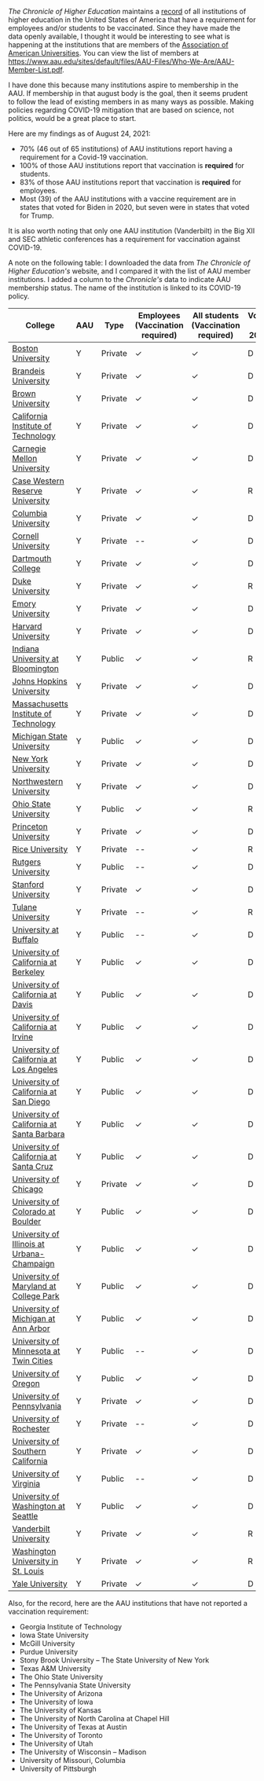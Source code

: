 _The Chronicle of Higher Education_ maintains a [record](https://chronicle.com/blogs/live-coronavirus-updates/heres-a-list-of-colleges-that-will-require-students-to-be-vaccinated-against-covid-19) of all institutions of higher education in the United States of America that have a requirement for employees and/or students to be vaccinated. Since they have made the data openly available, I thought it would be interesting to see what is happening at the institutions that are members of the [Association of American Universities](https://www.aau.edu/). You can view the list of members at <https://www.aau.edu/sites/default/files/AAU-Files/Who-We-Are/AAU-Member-List.pdf>.

I have done this because many institutions aspire to membership in the AAU. If membership in that august body is the goal, then it seems prudent to follow the lead of existing members in as many ways as possible. Making policies regarding COVID-19 mitigation that are based on science, not politics, would be a great place to start.

Here are my findings as of August 24, 2021:

- 70% (46 out of 65 institutions) of AAU institutions report having a requirement for a Covid-19 vaccination.
- 100% of those AAU institutions report that vaccination is **required** for students.
- 83% of those AAU institutions report that vaccination is **required** for employees.
- Most (39) of the AAU institutions with a vaccine requirement are in states that voted for Biden in 2020, but seven were in states that voted for Trump.

It is also worth noting that only one AAU institution (Vanderbilt) in the Big XII and SEC athletic conferences has a requirement for vaccination against COVID-19.

A note on the following table: I downloaded the data from _The Chronicle of Higher Education's_ website, and I compared it with the list of AAU member institutions. I added a column to the _Chronicle's_ data to indicate AAU membership status. The name of the institution is linked to its COVID-19 policy.

| College                                                                                                                                                                                                          | AAU | Type    | Employees (Vaccination required) | All students (Vaccination required) | Voted in 2020 |
| ---------------------------------------------------------------------------------------------------------------------------------------------------------------------------------------------------------------- | --- | ------- | -------------------------------- | ----------------------------------- | ------------- |
| [Boston University](https://www.bu.edu/president/vaccination-and-the-fall-semester-at-boston-university/)                                                                                                        | Y   | Private | ✓                                | ✓                                   | D             |
| [Brandeis University](https://www.brandeis.edu/covid-19/policies/campus-updates/2021-04-26-vaccine-requirement.html)                                                                                             | Y   | Private | ✓                                | ✓                                   | D             |
| [Brown University](https://www.providencejournal.com/story/news/2021/04/06/brown-begin-requiring-vaccines-students-come-fall/7107713002/)                                                                        | Y   | Private | ✓                                | ✓                                   | D             |
| [California Institute of Technology](https://studentaffairs.caltech.edu/policies/vaccination-policy)                                                                                                             | Y   | Private | ✓                                | ✓                                   | D             |
| [Carnegie Mellon University](https://www.cmu.edu/coronavirus/news-and-communications/communications-archive/2021/may/vaccine-requirements-for-fall-semester.html)                                                | Y   | Private | ✓                                | ✓                                   | D             |
| [Case Western Reserve University](https://case.edu/covid19/covid-19-communications/vaccination-requirements-case-western-reserve-university)                                                                     | Y   | Private | ✓                                | ✓                                   | R             |
| [Columbia University](https://covid19.columbia.edu/news/fall-2021-vaccine-policy-update)                                                                                                                         | Y   | Private | ✓                                | ✓                                   | D             |
| [Cornell University](https://news.cornell.edu/stories/2021/04/cornell-releases-plans-fall-return-campus)                                                                                                         | Y   | Private | --                               | ✓                                   | D             |
| [Dartmouth College](https://www.thedartmouth.com/article/2021/04/college-will-require-vaccination-to-return-this-fall)                                                                                           | Y   | Private | ✓                                | ✓                                   | D             |
| [Duke University](https://today.duke.edu/2021/04/student-vaccination-requirements-fall-semester)                                                                                                                 | Y   | Private | ✓                                | ✓                                   | R             |
| [Emory University](https://twitter.com/gregfenves/status/1384176713593094144?s=21)                                                                                                                               | Y   | Private | ✓                                | ✓                                   | D             |
| [Harvard University](https://www.harvard.edu/president/news/2021/covid-19-updates-and-vaccination-at-harvard/)                                                                                                   | Y   | Private | ✓                                | ✓                                   | D             |
| [Indiana University at Bloomington](https://www.iu.edu/covid/prevention/covid-19-vaccine.html)                                                                                                                   | Y   | Public  | ✓                                | ✓                                   | R             |
| [Johns Hopkins University](https://hub.jhu.edu/2021/04/09/fall-return-to-campus-planning/?mc_cid=a95b995103&mc_eid=658804808d)                                                                                   | Y   | Private | ✓                                | ✓                                   | D             |
| [Massachusetts Institute of Technology](http://inj9.mjt.lu/nl2/inj9/miuv5.html?m=AVUAAC0Wl0UAAcrpphwAAAJYdLEAAAAASwUAJSExAAiQzwBgjH8pI8uQr74_QCSKDl0IDI2-zwAIIWc&b=7a229fb6&e=06355d55&x=FedvQbyvA5Jkzbkam6ng7g) | Y   | Private | ✓                                | ✓                                   | D             |
| [Michigan State University](https://president.msu.edu/communications/messages-statements/2021_community_letters/2021-07-30-mask-vaccine-requirement.html)                                                        | Y   | Public  | ✓                                | ✓                                   | D             |
| [New York University](https://www.nyu.edu/life/safety-health-wellness/coronavirus-information/safety-and-health/covid-19-vaccine/vaccine-questions-and-support/vaccine-requirement.html)                         | Y   | Private | ✓                                | ✓                                   | D             |
| [Northwestern University](https://www.northwestern.edu/coronavirus-covid-19-updates/health/vaccine/)                                                                                                             | Y   | Private | ✓                                | ✓                                   | D             |
| [Ohio State University](https://news.osu.edu/ohio-state-announces-vaccination-requirement/) | Y   | Public | ✓                                | ✓                                   | R             |
| [Princeton University](https://www.princeton.edu/news/2021/04/20/university-will-require-all-undergraduate-and-graduate-students-receive-covid-19)                                                               | Y   | Private | ✓                                | ✓                                   | D             |
| [Rice University](https://coronavirus.rice.edu/news/president-planning-fall-semester)                                                                                                                            | Y   | Private | --                               | ✓                                   | R             |
| [Rutgers University](https://www.rutgers.edu/news/rutgers-require-covid-19-vaccine-students)                                                                                                                     | Y   | Public  | --                               | ✓                                   | D             |
| [Stanford University](https://news.stanford.edu/today/2021/04/22/student-vaccination-fall/)                                                                                                                      | Y   | Private | ✓                                | ✓                                   | D             |
| [Tulane University](https://tulane.edu/covid-19/vaccine)                                                                                                                                                         | Y   | Private | --                               | ✓                                   | R             |
| [University at Buffalo](https://twitter.com/NYGovCuomo/status/1391784406453477383?s=20)                                                                                                                          | Y   | Public  | --                               | ✓                                   | D             |
| [University of California at Berkeley](https://www.universityofcalifornia.edu/press-room/uc-encourages-covid-19-vaccinations-university-communities-while-reviewing-policy)                                      | Y   | Public  | ✓                                | ✓                                   | D             |
| [University of California at Davis](https://www.universityofcalifornia.edu/press-room/uc-encourages-covid-19-vaccinations-university-communities-while-reviewing-policy)                                         | Y   | Public  | ✓                                | ✓                                   | D             |
| [University of California at Irvine](https://www.universityofcalifornia.edu/press-room/uc-encourages-covid-19-vaccinations-university-communities-while-reviewing-policy)                                        | Y   | Public  | ✓                                | ✓                                   | D             |
| [University of California at Los Angeles](https://www.universityofcalifornia.edu/press-room/uc-encourages-covid-19-vaccinations-university-communities-while-reviewing-policy)                                   | Y   | Public  | ✓                                | ✓                                   | D             |
| [University of California at San Diego](https://www.universityofcalifornia.edu/press-room/uc-encourages-covid-19-vaccinations-university-communities-while-reviewing-policy)                                     | Y   | Public  | ✓                                | ✓                                   | D             |
| [University of California at Santa Barbara](https://www.universityofcalifornia.edu/press-room/uc-encourages-covid-19-vaccinations-university-communities-while-reviewing-policy)                                 | Y   | Public  | ✓                                | ✓                                   | D             |
| [University of California at Santa Cruz](https://www.universityofcalifornia.edu/press-room/uc-encourages-covid-19-vaccinations-university-communities-while-reviewing-policy)                                    | Y   | Public  | ✓                                | ✓                                   | D             |
| [University of Chicago](https://news.uchicago.edu/story/university-announces-covid-19-vaccine-requirement-all-students)                                                                                          | Y   | Private | ✓                                | ✓                                   | D             |
| [University of Colorado at Boulder](https://president.cu.edu/statements/cu-requires-vaccine-fall-semester-2021)                                                                                                  | Y   | Public  | ✓                                | ✓                                   | D             |
| [University of Illinois at Urbana-Champaign](https://massmail.illinois.edu/massmail/1167605264.html)                                                                                                   | Y   | Public  | ✓                                | ✓                                   | D             |
| [University of Maryland at College Park](https://www.usmd.edu/newsroom/news/2154)                                                                                                                                | Y   | Public  | ✓                                | ✓                                   | D             |
| [University of Michigan at Ann Arbor](https://www.michigandaily.com/administration/u-m-to-require-vaccinations-against-covid-19-for-all-students-living-in-residence-halls-next-fall/)                           | Y   | Public  | ✓                                | ✓                                   | D             |
| [University of Minnesota at Twin Cities](https://safe-campus.umn.edu/return-campus/get-the-vax)                                                                                                                  | Y   | Public  | --                               | ✓                                   | D             |
| [University of Oregon](https://around.uoregon.edu/content/uo-require-covid-19-vaccinations-students-employees)                                                                                                   | Y   | Public  | ✓                                | ✓                                   | D             |
| [University of Pennsylvania](https://penntoday.upenn.edu/announcements/update-penns-plans-fall-semester)                                                                                                         | Y   | Private | ✓                                | ✓                                   | D             |
| [University of Rochester](https://www.rochester.edu/coronavirus-update/university-to-require-covid-19-vaccination-for-students-for-upcoming-academic-year/)                                                      | Y   | Private | --                               | ✓                                   | D             |
| [University of Southern California](https://policy.usc.edu/covid-19-vaccination-program/)                                                                                                                        | Y   | Private | ✓                                | ✓                                   | D             |
| [University of Virginia](https://coronavirus.virginia.edu/updates/important-information-about-fall-2021)                                                                                                         | Y   | Public  | --                               | ✓                                   | D             |
| [University of Washington at Seattle](https://www.washington.edu/coronavirus/2021/05/03/uw-student-vaccination-requirement/)                                                                                     | Y   | Public  | ✓                                | ✓                                   | D             |
| [Vanderbilt University](https://www.vanderbilt.edu/coronavirus/)                                                                                                                                                 | Y   | Private | ✓                                | ✓                                   | R             |
| [Washington University in St. Louis](https://covid19.wustl.edu/covid-19-vaccine-requirement/)                                                                                                                    | Y   | Private | ✓                                | ✓                                   | R             |
| [Yale University](https://www.wfsb.com/news/yale-university-requiring-all-students-to-get-vaccinated-before-returning-to-campus/article_6d599bfc-a121-11eb-8fe8-4f87c780682c.html)                               | Y   | Private | ✓                                | ✓                                   | D             |

Also, for the record, here are the AAU institutions that have not reported a vaccination requirement:

- Georgia Institute of Technology
- Iowa State University
- McGill University
- Purdue University
- Stony Brook University – The State University of New York
- Texas A&M University
- The Ohio State University
- The Pennsylvania State University
- The University of Arizona
- The University of Iowa
- The University of Kansas
- The University of North Carolina at Chapel Hill
- The University of Texas at Austin
- The University of Toronto
- The University of Utah
- The University of Wisconsin – Madison
- University of Missouri, Columbia
- University of Pittsburgh
